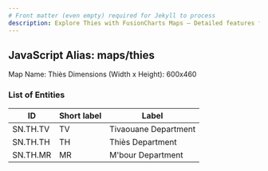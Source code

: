```yaml
---
# Front matter (even empty) required for Jekyll to process
description: Explore Thies with FusionCharts Maps – Detailed features for seamless integration. Try now & enhance your data visualization today! 
---
```


## JavaScript Alias: maps/thies

Map Name: Thiès
Dimensions (Width x Height): 600x460

### List of Entities

ID | Short label | Label
---|---|---|
SN.TH.TV|TV|Tivaouane Department
SN.TH.TH|TH|Thiès Department
SN.TH.MR|MR|M\'bour Department
